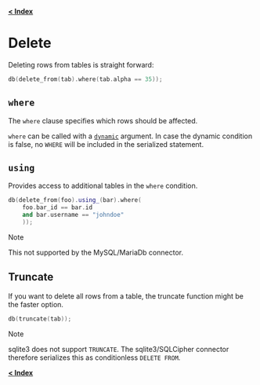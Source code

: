 [**< Index**](/docs/README.md)

# Delete

Deleting rows from tables is straight forward:

```C++
db(delete_from(tab).where(tab.alpha == 35));
```

## `where`

The `where` clause specifies which rows should be affected.

`where` can be called with a [`dynamic`](/docs/dynamic.md) argument. In case the
dynamic condition is false, no `WHERE` will be included in the serialized
statement.

## `using`

Provides access to additional tables in the `where` condition.

```C++
db(delete_from(foo).using_(bar).where(
    foo.bar_id == bar.id
    and bar.username == "johndoe"
    ));
```

> [!NOTE]
> This not supported by the MySQL/MariaDb connector.

## Truncate

If you want to delete all rows from a table, the truncate function might be the
faster option.

```c++
db(truncate(tab));
```

> [!NOTE]
> sqlite3 does not support `TRUNCATE`. The sqlite3/SQLCipher connector
> therefore serializes this as conditionless `DELETE FROM`.

[**< Index**](/docs/README.md)
